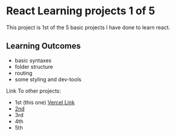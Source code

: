 # React Learning projects 1 of 5

This project is 1st of the 5 basic projects I have done to learn react.

## Learning Outcomes
- basic syntaxes
- folder structure
- routing
- some styling and dev-tools

Link To other projects:
- 1st (this one) [Vercel Link](https://react-demo-one-eight.vercel.app)
- [2nd](https://github.com/f4him/react-demo-two)
- 3rd
- 4th
- 5th



